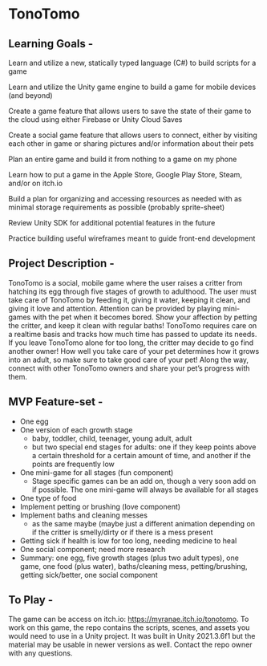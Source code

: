 # TonoTomo
## Learning Goals -

Learn and utilize a new, statically typed language (C#) to build scripts for a game

Learn and utilize the Unity game engine to build a game for mobile devices (and beyond)

Create a game feature that allows users to save the state of their game to the cloud using either Firebase or Unity Cloud Saves

Create a social game feature that allows users to connect, either by visiting each other in game or sharing pictures and/or information about their pets

Plan an entire game and build it from nothing to a game on my phone

Learn how to put a game in the Apple Store, Google Play Store, Steam, and/or on itch.io

Build a plan for organizing and accessing resources as needed with as minimal storage requirements as possible (probably sprite-sheet)

Review Unity SDK for additional potential features in the future

Practice building useful wireframes meant to guide front-end development


## Project Description -

TonoTomo is a social, mobile game where the user raises a critter from hatching its egg through five stages of growth to adulthood. The user must take care of TonoTomo by feeding it, giving it water, keeping it clean, and giving it love and attention. Attention can be provided by playing mini-games with the pet when it becomes bored. Show your affection by petting the critter, and keep it clean with regular baths! TonoTomo requires care on a realtime basis and tracks how much time has passed to update its needs. If you leave TonoTomo alone for too long, the critter may decide to go find another owner! How well you take care of your pet determines how it grows into an adult, so make sure to take good care of your pet! Along the way, connect with other TonoTomo owners and share your pet’s progress with them.

## MVP Feature-set - 

- One egg
- One version of each growth stage
    - baby, toddler, child, teenager, young adult, adult
    - but two special end stages for adults: one if they keep points above a certain threshold for a certain amount of time, and another if the points are frequently low
- One mini-game for all stages (fun component)
    - Stage specific games can be an add on, though a very soon add on if possible. The one mini-game will always be available for all stages
- One type of food
- Implement petting or brushing (love component)
- Implement baths and cleaning messes
    - as the same maybe (maybe just a different animation depending on if the critter is smelly/dirty or if there is a mess present
- Getting sick if health is low for too long, needing medicine to heal
- One social component; need more research
- Summary: one egg, five growth stages (plus two adult types), one game, one food (plus water), baths/cleaning mess, petting/brushing, getting sick/better, one social component

## To Play - 
The game can be access on itch.io: https://myranae.itch.io/tonotomo. To work on this game, the repo contains the scripts, scenes, and assets you would need to use in a Unity project. It was built in Unity 2021.3.6f1 but the material may be usable in newer versions as well. Contact the repo owner with any questions.